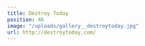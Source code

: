 ```yaml
---
title: Destroy Today
position: 46
image: "/uploads/gallery__destroytoday.jpg"
url: http://destroytoday.com/
---
```


